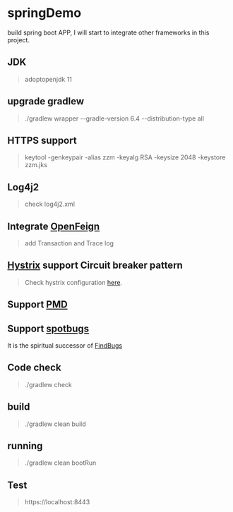 # springDemo
build spring boot APP, I will start to integrate other frameworks in this project.

## JDK
> adoptopenjdk 11

## upgrade gradlew 
> ./gradlew wrapper --gradle-version 6.4 --distribution-type all

## HTTPS support
> keytool -genkeypair -alias zzm -keyalg RSA -keysize 2048 -keystore zzm.jks 

## Log4j2
> check log4j2.xml

## Integrate [OpenFeign](https://github.com/OpenFeign/feign)
> add Transaction and Trace log

## [Hystrix](https://github.com/Netflix/Hystrix) support Circuit breaker pattern
> Check hystrix configuration [here](https://github.com/Netflix/Hystrix/wiki/Configuration).

## Support [PMD](https://pmd.github.io/)

## Support [spotbugs](https://github.com/spotbugs/spotbugs) 
It is the spiritual successor of [FindBugs](https://github.com/findbugsproject/findbugs)

## Code check
> ./gradlew check

## build
> ./gradlew clean build

## running
> ./gradlew clean bootRun

## Test
> https://localhost:8443


